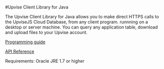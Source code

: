#Upvise Client Library for Java

The Upvise Client Library for Java allows you to make direct HTTPS calls to the UpviseJS Cloud Database, from any client program. runnning on a desktop or server machine. You can query any application table, download and upload files to your Upvise account.

[Programming guide](http://www.dev2.upvise.com/guide/webservice.htm)

[API Reference](http://www.dev2.upvise.com/api/webservice.htm)

Requirements: Oracle JRE 1.7 or higher
